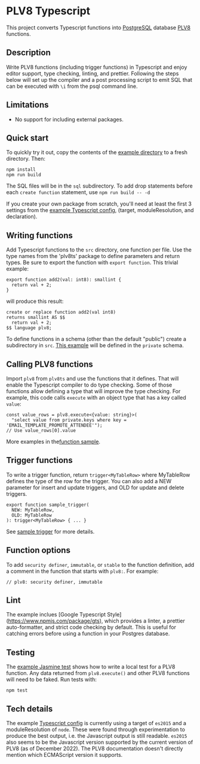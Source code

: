 # PLV8 Typescript

This project converts Typescript functions into
[PostgreSQL](https://www.postgresql.org/) database
[PLV8](https://plv8.github.io/) functions.

## Description

Write PLV8 functions (including trigger functions) in Typescript and enjoy
editor support, type checking, linting, and prettier. Following the steps below
will set up the compiler and a post processing script to emit SQL that can be
executed with `\i` from the psql command line.

## Limitations

* No support for including external packages.

## Quick start

To quickly try it out, copy the contents of the [example directory](example) to
a fresh directory. Then:

    npm install
    npm run build

The SQL files will be in the `sql` subdirectory. To add drop statements before
each `create function` statement, use `npm run build -- -d`

If you create your own package from scratch, you'll need at least the first 3
settings from the [example Typescript config](example/tsconfig.json), (target,
moduleResolution, and declaration).

## Writing functions

Add Typescript functions to the `src` directory, one function per file. Use the
type names from the 'plv8ts' package to define parameters and return types. Be
sure to export the function with `export function`. This trivial example:

    export function add2(val: int8): smallint {
      return val + 2;
    }

will produce this result:

    create or replace function add2(val int8)
    returns smallint AS $$
      return val + 2;
    $$ language plv8;

To define functions in a schema (other than the default "public") create a
subdirectory in `src`. [This example](example/src/private/sample_send_email.ts)
will be defined in the `private` schema.

## Calling PLV8 functions

Import `plv8` from `plv8ts` and use the functions that it defines. That will
enable the Typescript compiler to do type checking. Some of those functions
allow defining a type that will improve the type checking. For example, this
code calls `execute` with an object type that has a key called `value`:

    const value_rows = plv8.execute<{value: string}>(
      "select value from private.keys where key = 'EMAIL_TEMPLATE_PROMOTE_ATTENDEE'");
    // Use value_rows[0].value

More examples in the[function sample](src/functions/sample_function.ts).

## Trigger functions

To write a trigger function, return `trigger<MyTableRow>` where MyTableRow defines the
type of the row for the trigger. You can also add a NEW parameter for insert and update
triggers, and OLD for update and delete triggers.

    export function sample_trigger(
      NEW: MyTableRow,
      OLD: MyTableRow
    ): trigger<MyTableRow> { ... }

See [sample trigger](src/functions/sample_trigger.ts) for more details.

## Function options

To add `security definer`, `immutable`, or `stable` to the function definition,
add a comment in the function that starts with `plv8:`. For example:

    // plv8: security definer, immutable

## Lint

The example inclues [Google Typescript Style]
(https://www.npmjs.com/package/gts), which provides a linter, a prettier
auto-formatter, and strict code checking by default. This is useful for
catching errors before using a function in your Postgres database.

## Testing

The [example Jasmine test](example/src/spec/sample_function.spec.ts) shows how
to write a local test for a PLV8 function. Any data returned from
`plv8.execute()` and other PLV8 functions will need to be faked. Run tests
with:

    npm test

## Tech details

The example [Typescript config](example/tsconfig.json) is currently using a
target of `es2015` and a moduleResolution of `node`. These were found through
experimentation to produce the best output, i.e. the Javascript output is still
readable. `es2015` also seems to be the Javascript version supported by the
current version of PLV8 (as of December 2022). The PLV8 documentation doesn't
directly mention which ECMAScript version it supports.
